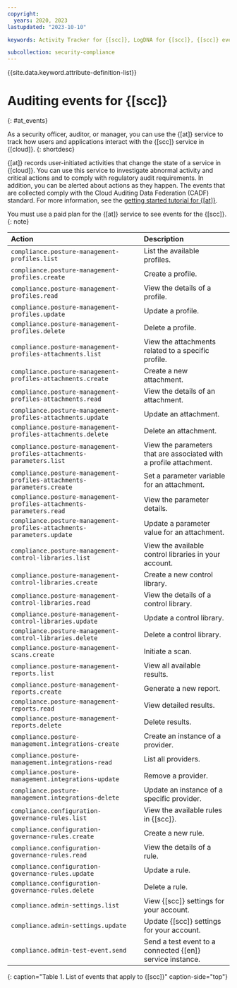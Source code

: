 ```yaml
---
copyright:
  years: 2020, 2023
lastupdated: "2023-10-10"

keywords: Activity Tracker for {[scc]}, LogDNA for {[scc]}, {[scc]} events, {[scc]} security, audit logs for {[scc]}, viewing {[scc]} events, {[scc]} events

subcollection: security-compliance
---
```


{{site.data.keyword.attribute-definition-list}}

# Auditing events for {[scc]}
{: #at_events}

As a security officer, auditor, or manager, you can use the {[at]} service to track how users and applications interact with the {[scc]} service in {[cloud]}.
{: shortdesc}

{[at]} records user-initiated activities that change the state of a service in {[cloud]}. You can use this service to investigate abnormal activity and critical actions and to comply with regulatory audit requirements. In addition, you can be alerted about actions as they happen. The events that are collected comply with the Cloud Auditing Data Federation (CADF) standard. For more information, see the [getting started tutorial for {[at]}](/docs/activity-tracker?topic=activity-tracker-getting-started#getting-started).

You must use a paid plan for the {[at]} service to see events for the {[scc]}.
{: note}


| Action                                            | Description     |
| :-----------------------------------------------------|:----------------|
| `compliance.posture-management-profiles.list` | List the available profiles. |
| `compliance.posture-management-profiles.create` | Create a profile. |
| `compliance.posture-management-profiles.read` | View the details of a profile. |
| `compliance.posture-management-profiles.update` | Update a profile. |
| `compliance.posture-management-profiles.delete` | Delete a profile. |
| `compliance.posture-management-profiles-attachments.list` | View the attachments related to a specific profile. |
| `compliance.posture-management-profiles-attachments.create` | Create a new attachment. |
| `compliance.posture-management-profiles-attachments.read` | View the details of an attachment. |
| `compliance.posture-management-profiles-attachments.update` | Update an attachment. |
| `compliance.posture-management-profiles-attachments.delete` | Delete an attachment. |
| `compliance.posture-management-profiles-attachments-parameters.list` | View the parameters that are associated with a profile attachment. |
| `compliance.posture-management-profiles-attachments-parameters.create` | Set a parameter variable for an attachment. |
| `compliance.posture-management-profiles-attachments-parameters.read` | View the parameter details. |
| `compliance.posture-management-profiles-attachments-parameters.update` | Update a parameter value for an attachment. |
| `compliance.posture-management-control-libraries.list` | View the available control libraries in your account. |
| `compliance.posture-management-control-libraries.create` | Create a new control library. |
| `compliance.posture-management-control-libraries.read` | View the details of a control library. |
| `compliance.posture-management-control-libraries.update` | Update a control library. |
| `compliance.posture-management-control-libraries.delete` | Delete a control library. |
| `compliance.posture-management-scans.create` | Initiate a scan. |
| `compliance.posture-management-reports.list` | View all available results. |
| `compliance.posture-management-reports.create` | Generate a new report. |
| `compliance.posture-management-reports.read` | View detailed results. |
| `compliance.posture-management-reports.delete` | Delete results. |
| `compliance.posture-management.integrations-create` | Create an instance of a provider. |
| `compliance.posture-management.integrations-read` | List all providers. |
| `compliance.posture-management.integrations-update` | Remove a provider. |
| `compliance.posture-management.integrations-delete` | Update an instance of a specific provider. |
| `compliance.configuration-governance-rules.list` | View the available rules in {[scc]}. |
| `compliance.configuration-governance-rules.create` | Create a new rule. |
| `compliance.configuration-governance-rules.read` | View the details of a rule. |
| `compliance.configuration-governance-rules.update` | Update a rule. |
| `compliance.configuration-governance-rules.delete` | Delete a rule. |
| `compliance.admin-settings.list` | View {[scc]} settings for your account. |
| `compliance.admin-settings.update` | Update {[scc]} settings for your account. |
| `compliance.admin-test-event.send` | Send a test event to a connected {[en]} service instance. |
{: caption="Table 1. List of events that apply to {[scc]}" caption-side="top"}

